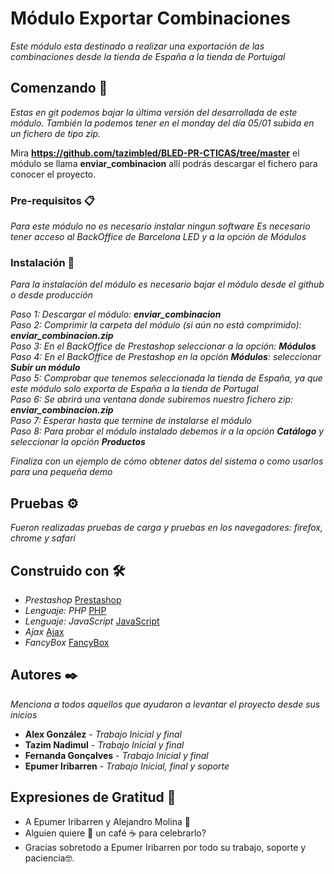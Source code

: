 # Módulo Exportar Combinaciones

_Este módulo esta destinado a realizar una exportación de las combinaciones desde la tienda de España a la tienda de Portuigal_

## Comenzando 🚀

_Estas en git podemos bajar la última versión del desarrollada de este módulo. También la podemos tener en el monday del día 05/01 subida en un fichero de tipo zip._

Mira **https://github.com/tazimbled/BLED-PR-CTICAS/tree/master** el módulo se llama **enviar_combinacion** allí podrás descargar el fichero para conocer el proyecto.


### Pre-requisitos 📋

_Para este módulo no es necesario instalar ningun software_
_Es necesario tener acceso al BackOffice de Barcelona LED y a la opción de Módulos_


### Instalación 🔧

_Para la instalación del módulo es necesario bajar el módulo desde el github o desde producción_

_Paso 1: Descargar el módulo: **enviar_combinacion**_<br>
_Paso 2: Comprimir la carpeta del módulo (si aún no está comprimido): **enviar_combinacion.zip**_<br>
_Paso 3: En el BackOffice de Prestashop seleccionar a la opción: **Módulos**_<br>
_Paso 4: En el BackOffice de Prestashop en la opción **Módulos**: seleccionar **Subir un módulo**_<br>
_Paso 5: Comprobar que tenemos seleccionada la tienda de España, ya que este módulo solo exporta de España a la tienda de Portugal_<br>
_Paso 6: Se abrirá una ventana donde subiremos nuestro fichero zip: **enviar_combinacion.zip**_<br>
_Paso 7: Esperar hasta que termine de instalarse el módulo_<br>
_Paso 8: Para probar el módulo instalado debemos ir a la opción **Catálogo** y seleccionar la opción **Productos**_<br>


_Finaliza con un ejemplo de cómo obtener datos del sistema o como usarlos para una pequeña demo_

## Pruebas ⚙️

_Fueron realizadas pruebas de carga y pruebas en los navegadores: firefox, chrome y safari_


## Construido con 🛠️

* _Prestashop_ [Prestashop](https://devdocs.prestashop.com/) 
* _Lenguaje: PHP_ [PHP](https://www.php.net/manual/es/intro-whatis.php) 
* _Lenguaje: JavaScript_ [JavaScript](https://es.wikipedia.org/wiki/JavaScript) 
* _Ajax_ [Ajax](https://formandocodigo.com/post/envio-de-formulario-por-ajax) 
* _FancyBox_ [FancyBox](http://fancybox.net/) 

## Autores ✒️

_Menciona a todos aquellos que ayudaron a levantar el proyecto desde sus inicios_

* **Alex González** - *Trabajo Inicial y final* 
* **Tazim Nadimul** - *Trabajo Inicial y final* 
* **Fernanda Gonçalves** - *Trabajo Inicial y final*
* **Epumer Iribarren** - *Trabajo Inicial, final y soporte*

## Expresiones de Gratitud 🎁

* A Epumer Iribarren y Alejandro Molina 📢
* Alguien quiere 🍺  un café ☕ para celebrarlo? 
* Gracias sobretodo a Epumer Iribarren por todo su trabajo, soporte y paciencia🤓.

